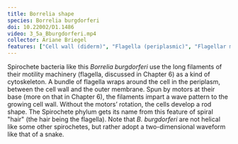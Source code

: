 ```yaml
---
title: Borrelia shape
species: Borrelia burgdorferi 
doi: 10.22002/D1.1486
video: 3_5a_Bburgdorferi.mp4
collector: Ariane Briegel
features: ["Cell wall (diderm)", "Flagella (periplasmic)", "Flagellar motors", "Membrane (inner)", "Membrane (outer)", "Ribosomes", "Unidentified structures"]
---
```


Spirochete bacteria like this *Borrelia burgdorferi* use the long filaments of their motility machinery (flagella, discussed in Chapter 6) as a kind of cytoskeleton. A bundle of flagella wraps around the cell in the periplasm, between the cell wall and the outer membrane. Spun by motors at their base (more on that in Chapter 6), the filaments impart a wave pattern to the growing cell wall. Without the motors’ rotation, the cells develop a rod shape. The Spirochete phylum gets its name from this feature of spiral "hair" (the hair being the flagella). Note that *B. burgdorferi* are not helical like some other spirochetes, but rather adopt a two-dimensional waveform like that of a snake.

